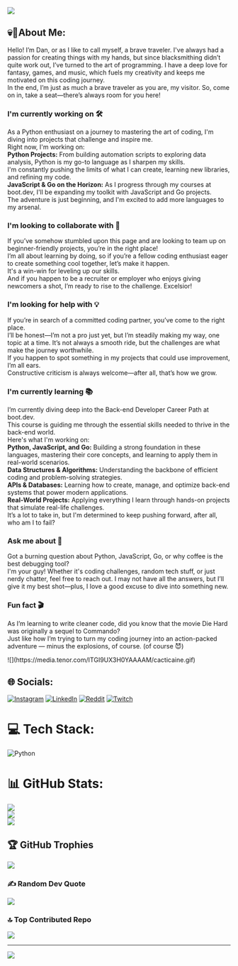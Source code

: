 ![](https://i.pinimg.com/originals/3a/05/fa/3a05faad64800e1cce421f4c013b1bc4.gif)
<h2>💀🤺About Me:</h2>
<p>Hello! I’m Dan, or as I like to call myself, a brave traveler. I've always had a passion for creating things with my hands, but since blacksmithing didn’t quite work out, I’ve turned to the art of programming. I have a deep love for fantasy, games, and music, which fuels my creativity and keeps me motivated on this coding journey.<br>
In the end, I’m just as much a brave traveler as you are, my visitor. So, come on in, take a seat—there’s always room for you here!</p>
<h3>I'm currently working on 🛠️</h3>
<p>As a Python enthusiast on a journey to mastering the art of coding, I'm diving into projects that challenge and inspire me.<br>
Right now, I'm working on:<br>
<strong>Python Projects:</strong> From building automation scripts to exploring data analysis, Python is my go-to language as I sharpen my skills.<br>
I'm constantly pushing the limits of what I can create, learning new libraries, and refining my code.<br>
<strong>JavaScript & Go on the Horizon:</strong> As I progress through my courses at boot.dev, I'll be expanding my toolkit with JavaScript and Go projects.<br>
The adventure is just beginning, and I'm excited to add more languages to my arsenal.</p>

<h3>I'm looking to collaborate with 🤝</h3>
<p>If you’ve somehow stumbled upon this page and are looking to team up on beginner-friendly projects, you’re in the right place!<br>
I’m all about learning by doing, so if you’re a fellow coding enthusiast eager to create something cool together, let’s make it happen.<br>
It's a win-win for leveling up our skills.<br>
And if you happen to be a recruiter or employer who enjoys giving newcomers a shot, I’m ready to rise to the challenge. Excelsior!</p>

<h3>I'm looking for help with 💡</h3>
<p>If you’re in search of a committed coding partner, you’ve come to the right place.<br>
I’ll be honest—I’m not a pro just yet, but I’m steadily making my way, one topic at a time. It’s not always a smooth ride, but the challenges are what make the journey worthwhile.<br>
If you happen to spot something in my projects that could use improvement, I’m all ears.<br>
Constructive criticism is always welcome—after all, that’s how we grow.</p>

<h3>I'm currently learning 📚</h3>
<p>I’m currently diving deep into the Back-end Developer Career Path at boot.dev.<br>
This course is guiding me through the essential skills needed to thrive in the back-end world.<br>
Here's what I'm working on:<br>
<strong>Python, JavaScript, and Go:</strong> Building a strong foundation in these languages, mastering their core concepts, and learning to apply them in real-world scenarios.<br>
<strong>Data Structures & Algorithms:</strong> Understanding the backbone of efficient coding and problem-solving strategies.<br>
<strong>APIs & Databases:</strong> Learning how to create, manage, and optimize back-end systems that power modern applications.<br>
<strong>Real-World Projects:</strong> Applying everything I learn through hands-on projects that simulate real-life challenges.<br>
It’s a lot to take in, but I'm determined to keep pushing forward, after all, who am I to fail?</p>

<h3>Ask me about 🤔</h3>
<p>Got a burning question about Python, JavaScript, Go, or why coffee is the best debugging tool?<br>
I'm your guy! Whether it's coding challenges, random tech stuff, or just nerdy chatter, feel free to reach out. I may not have all the answers, but I’ll give it my best shot—plus, I love a good excuse to dive into something new.</p>

<h3>Fun fact 🎬</h3>
<p>As I’m learning to write cleaner code, did you know that the movie Die Hard was originally a sequel to Commando?<br>
Just like how I’m trying to turn my coding journey into an action-packed adventure — minus the explosions, of course. (of course 😈)</p>
![](https://media.tenor.com/ITGI9UX3H0YAAAAM/cacticaine.gif)



## 🌐 Socials:
[![Instagram](https://img.shields.io/badge/Instagram-%23E4405F.svg?logo=Instagram&logoColor=white)](https://instagram.com/https://www.instagram.com/bravetrave1er/) [![LinkedIn](https://img.shields.io/badge/LinkedIn-%230077B5.svg?logo=linkedin&logoColor=white)](https://linkedin.com/in/https://www.linkedin.com/in/onetruedan/) [![Reddit](https://img.shields.io/badge/Reddit-%23FF4500.svg?logo=Reddit&logoColor=white)](https://reddit.com/user/https://www.reddit.com/user/bravetrave13r/) [![Twitch](https://img.shields.io/badge/Twitch-%239146FF.svg?logo=Twitch&logoColor=white)](https://twitch.tv/https://www.twitch.tv/bravetrave1er) 

# 💻 Tech Stack:
![Python](https://img.shields.io/badge/python-3670A0?style=for-the-badge&logo=python&logoColor=ffdd54)
# 📊 GitHub Stats:
![](https://github-readme-stats.vercel.app/api?username=th3br4vetrave1er&theme=synthwave&hide_border=false&include_all_commits=true&count_private=true)<br/>
![](https://github-readme-streak-stats.herokuapp.com/?user=th3br4vetrave1er&theme=synthwave&hide_border=false)<br/>
![](https://github-readme-stats.vercel.app/api/top-langs/?username=th3br4vetrave1er&theme=synthwave&hide_border=false&include_all_commits=true&count_private=true&layout=compact)

## 🏆 GitHub Trophies
![](https://github-profile-trophy.vercel.app/?username=th3br4vetrave1er&theme=synthwave&no-frame=false&no-bg=false&margin-w=4)

### ✍️ Random Dev Quote
![](https://quotes-github-readme.vercel.app/api?type=horizontal&theme=radical)

### 🔝 Top Contributed Repo
![](https://github-contributor-stats.vercel.app/api?username=th3br4vetrave1er&limit=5&theme=tokyonight&combine_all_yearly_contributions=true)

---
[![](https://visitcount.itsvg.in/api?id=th3br4vetrave1er&icon=0&color=9)](https://visitcount.itsvg.in)


